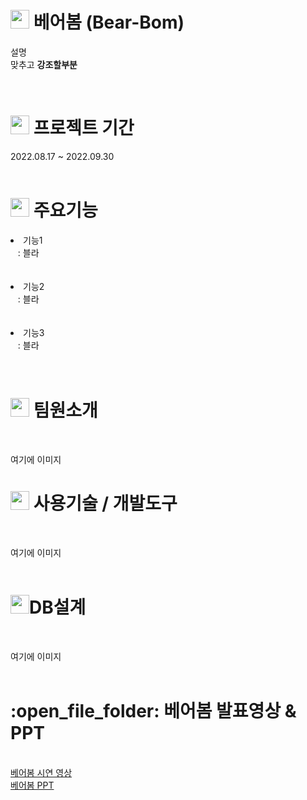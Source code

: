 <h1><img src="https://user-images.githubusercontent.com/107159105/192440999-c585aba8-e23a-4092-9776-d99217f559b0.png" width="30" height="30">
 베어봄 (Bear-Bom)</h1>
<p>설명 <br>
  맞추고 <b>강조할부분</b></p><br>


<h1><img src="https://cdn.icon-icons.com/icons2/2104/PNG/512/calendar_icon_129329.png"  width="30" height="30"> 프로젝트 기간</h1>
2022.08.17 ~ 2022.09.30<br><br>



<h1><img src="https://cdn-icons-png.flaticon.com/512/5090/5090029.png" width="30" height="30"> 주요기능</h1>
<li>기능1<br>
&nbsp;&nbsp; : 블라<br><br></li><br>

<li>기능2<br>
&nbsp;&nbsp; : 블라<br><br></li><br>

<li>기능3<br>
&nbsp;&nbsp; : 블라<br><br></li><br>



<h1><img src="https://cdn-icons-png.flaticon.com/512/1299/1299967.png" width="30" height="30"> 팀원소개</h1><br>

여기에 이미지
<br>

<h1><img src="https://cdn-icons-png.flaticon.com/512/780/780529.png" width="30" height="30"> 사용기술 / 개발도구</h1><br>


여기에 이미지
<br><br>

<h1><img src="https://cdn-icons-png.flaticon.com/512/2906/2906274.png" width="30" height="30">DB설계</h1><br>

여기에 이미지
<br><br>




<h1>:open_file_folder: 베어봄 발표영상 & PPT</h1><br>
<a href="#" target="_blank">베어봄 시연 영상</a><br>
<a href="#" target="_blank">베어봄 PPT</a>
<br><br>
